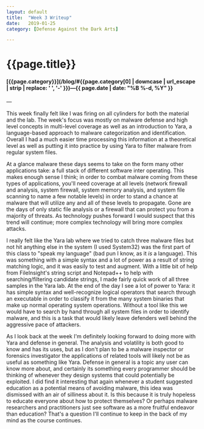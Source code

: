 ```yaml
---
layout: default
title:  "Week 3 Writeup"
date:   2019-01-25
category: [Defense Against the Dark Arts]

---
```


# {{page.title}}

#### [{{page.category}}](/blog/#{{page.category[0] | downcase | url_escape | strip | replace: ' ', '-' }})&mdash;{{ page.date | date: "%B %-d, %Y" }} 

—

This week finally felt like I was firing on all cylinders for both the material and the lab. The week's focus was mostly on malware defense and high level concepts in multi-level coverage as well as an introduction to Yara, a language-based approach to malware categorization and identification. Overall I had a much easier time processing this information at a theoretical level as well as putting it into practice by using Yara to filter malware from regular system files.

At a glance malware these days seems to take on the form many other applications take: a full stack of different software inter operating. This makes enough sense I think; in order to combat malware coming from these types of applications, you'll need coverage at all levels (network firewall and analysis, system firewall, system memory analysis, and system file scanning to name a few notable levels) in order to stand a chance at malware that will utilize any and all of these levels to propagate. Gone are the days of only static file analysis or a firewall that can protect you from a majority of threats. As technology pushes forward I would suspect that this trend will continue; more complex technology will bring more complex attacks.

I really felt like the Yara lab where we tried to catch three malware files but not hit anything else in the system (I used System32) was the first part of this class to "speak my language" (bad pun I know, as it *is* a language). This was something with a simple syntax and a lot of power as a result of string matching logic, and it was easily to test and augment. With a little bit of help from FileInsight's string script and Notepad++ to help with searching/filtering candidate strings, I made fairly quick work of all three samples in the Yara lab. At the end of the day I see a lot of power to Yara: it has simple syntax and well-recognize logical operators that search through an executable in order to classify it from the many system binaries that make up normal operating system operations. Without a tool like this we would have to search by hand through all system files in order to identify malware, and this is a task that would likely leave defenders well behind the aggressive pace of attackers.

As I look back at the week I'm definitely looking forward to doing more with Yara and defense in general. The analysis and volatility is both good to know and has its uses, but as I don't plan to be a malware inspector or forensics investigator the applications of related tools will likely not be as useful as something like Yara. Defense in general is a topic any user can know more about, and certainly its something every programmer should be thinking of whenever they design systems that could potentially be exploited. I did find it interesting that again whenever a student suggested education as a potential means of avoiding malware, this idea was dismissed with an air of silliness about it. Is this because it is truly hopeless to educate everyone about how to protect themselves? Or perhaps malware researchers and practitioners just see software as a more fruitful endeavor than education? That's a question I'll continue to keep in the back of my mind as the course continues.